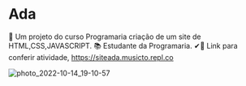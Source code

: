 # Ada
📑 Um projeto do curso Programaria criação de um site de HTML,CSS,JAVASCRIPT.
📚 Estudante da Programaria. 
✔👀 Link para conferir atividade, https://siteada.musicto.repl.co


![photo_2022-10-14_19-10-57](https://user-images.githubusercontent.com/108556269/195952393-2827d3f1-6b46-41d2-8514-6cf591f084ef.jpg)
